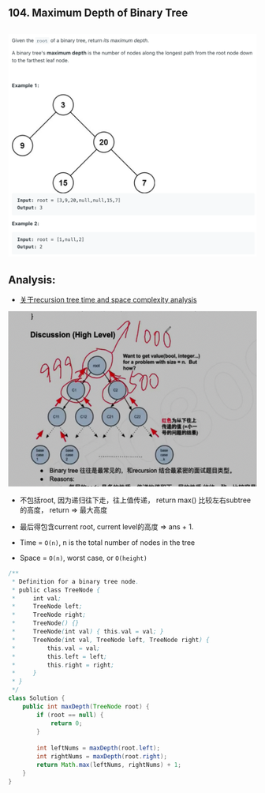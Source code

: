 ## 104. Maximum Depth of Binary Tree
![](img/2022-12-27-22-17-52.png)
---

## Analysis:

- [关于recursion tree time and space complexity analysis](https://novemberfall.github.io/LeetCode-NoteBook/#/Recursion/recursionTime)

![](img/2021-06-16-14-52-43.png)

- 不包括root, 因为递归往下走，往上值传递， return max() 比较左右subtree 的高度， return => 最大高度
- 最后得包含current root, current level的高度 => ans + 1.


- Time = `O(n)`,  n is the total number of nodes in the tree
- Space = `O(n)`, worst case, or `O(height)`



```java
/**
 * Definition for a binary tree node.
 * public class TreeNode {
 *     int val;
 *     TreeNode left;
 *     TreeNode right;
 *     TreeNode() {}
 *     TreeNode(int val) { this.val = val; }
 *     TreeNode(int val, TreeNode left, TreeNode right) {
 *         this.val = val;
 *         this.left = left;
 *         this.right = right;
 *     }
 * }
 */
class Solution {
    public int maxDepth(TreeNode root) {
        if (root == null) {
            return 0;
        }
        
        int leftNums = maxDepth(root.left);
        int rightNums = maxDepth(root.right);
        return Math.max(leftNums, rightNums) + 1;
    }
}
```